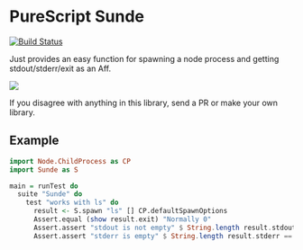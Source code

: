# PureScript Sunde

[![Build Status](https://travis-ci.org/justinwoo/purescript-sunde.svg?branch=master)](https://travis-ci.org/justinwoo/purescript-sunde)

Just provides an easy function for spawning a node process and getting stdout/stderr/exit as an Aff.

![](https://i.imgur.com/ilxPhqD.png)

If you disagree with anything in this library, send a PR or make your own library.

## Example

```hs
import Node.ChildProcess as CP
import Sunde as S

main = runTest do
  suite "Sunde" do
    test "works with ls" do
      result <- S.spawn "ls" [] CP.defaultSpawnOptions
      Assert.equal (show result.exit) "Normally 0"
      Assert.assert "stdout is not empty" $ String.length result.stdout > 0
      Assert.assert "stderr is empty" $ String.length result.stderr == 0
```
